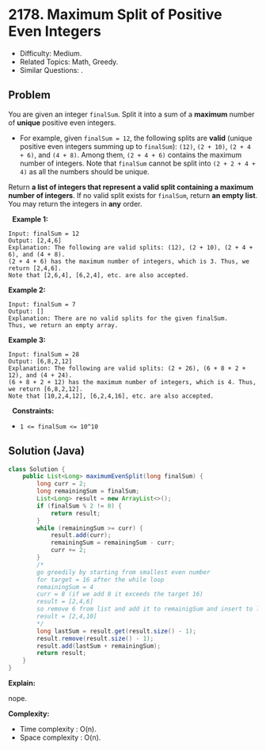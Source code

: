 # 2178. Maximum Split of Positive Even Integers

- Difficulty: Medium.
- Related Topics: Math, Greedy.
- Similar Questions: .

## Problem

You are given an integer ```finalSum```. Split it into a sum of a **maximum** number of **unique** positive even integers.


	
- For example, given ```finalSum = 12```, the following splits are **valid** (unique positive even integers summing up to ```finalSum```): ```(12)```, ```(2 + 10)```, ```(2 + 4 + 6)```, and ```(4 + 8)```. Among them, ```(2 + 4 + 6)``` contains the maximum number of integers. Note that ```finalSum``` cannot be split into ```(2 + 2 + 4 + 4)``` as all the numbers should be unique.


Return **a list of integers that represent a valid split containing a **maximum** number of integers**. If no valid split exists for ```finalSum```, return **an **empty** list**. You may return the integers in **any** order.

 
**Example 1:**

```
Input: finalSum = 12
Output: [2,4,6]
Explanation: The following are valid splits: (12), (2 + 10), (2 + 4 + 6), and (4 + 8).
(2 + 4 + 6) has the maximum number of integers, which is 3. Thus, we return [2,4,6].
Note that [2,6,4], [6,2,4], etc. are also accepted.
```

**Example 2:**

```
Input: finalSum = 7
Output: []
Explanation: There are no valid splits for the given finalSum.
Thus, we return an empty array.
```

**Example 3:**

```
Input: finalSum = 28
Output: [6,8,2,12]
Explanation: The following are valid splits: (2 + 26), (6 + 8 + 2 + 12), and (4 + 24). 
(6 + 8 + 2 + 12) has the maximum number of integers, which is 4. Thus, we return [6,8,2,12].
Note that [10,2,4,12], [6,2,4,16], etc. are also accepted.
```

 
**Constraints:**


	
- ```1 <= finalSum <= 10^10```



## Solution (Java)

```java
class Solution {
    public List<Long> maximumEvenSplit(long finalSum) {
        long curr = 2;
        long remainingSum = finalSum;
        List<Long> result = new ArrayList<>();
        if (finalSum % 2 != 0) {
            return result;
        }
        while (remainingSum >= curr) {
            result.add(curr);
            remainingSum = remainingSum - curr;
            curr += 2;
        }
        /*
        go greedily by starting from smallest even number
        for target = 16 after the while loop
        remainingSum = 4
        curr = 8 (if we add 8 it exceeds the target 16)
        result = [2,4,6]
        so remove 6 from list and add it to remainigSum and insert to list
        result = [2,4,10]
        */
        long lastSum = result.get(result.size() - 1);
        result.remove(result.size() - 1);
        result.add(lastSum + remainingSum);
        return result;
    }
}
```

**Explain:**

nope.

**Complexity:**

* Time complexity : O(n).
* Space complexity : O(n).
